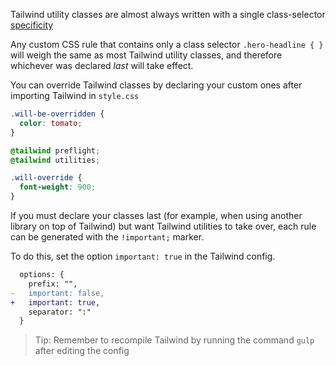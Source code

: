 Tailwind utility classes are almost always written with a single class-selector [specificity](https://developer.mozilla.org/en-US/docs/Web/CSS/Specificity)

Any custom CSS rule that contains only a class selector `.hero-headline { }` will weigh the same as most Tailwind utility classes, and therefore whichever was declared *last* will take effect.

You can override Tailwind classes by declaring your custom ones after importing Tailwind in `style.css`

```css
.will-be-overridden {
  color: tomato;
}

@tailwind preflight;
@tailwind utilities;

.will-override {
  font-weight: 900;
}
```

If you must declare your classes last (for example, when using another library on top of Tailwind) but want Tailwind utilities to take over, each rule can be generated with the `!important;` marker.

To do this, set the option `important: true` in the Tailwind config.

```diff
  options: {
    prefix: "",
-   important: false,
+   important: true,
    separator: ":"
  }
```

> Tip: Remember to recompile Tailwind by running the command `gulp` after editing the config
